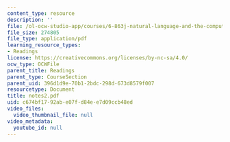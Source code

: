 ```yaml
---
content_type: resource
description: ''
file: /ol-ocw-studio-app/courses/6-863j-natural-language-and-the-computer-representation-of-knowledge-spring-2003/c674bf1792abe07fd84ee7d09ccb48ed_notes2.pdf
file_size: 274805
file_type: application/pdf
learning_resource_types:
- Readings
license: https://creativecommons.org/licenses/by-nc-sa/4.0/
ocw_type: OCWFile
parent_title: Readings
parent_type: CourseSection
parent_uid: 396d1d9e-70b1-2bdc-298d-673d8579f007
resourcetype: Document
title: notes2.pdf
uid: c674bf17-92ab-e07f-d84e-e7d09ccb48ed
video_files:
  video_thumbnail_file: null
video_metadata:
  youtube_id: null
---
```

